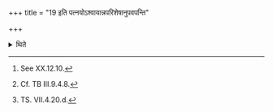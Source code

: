 +++
title = "19 इति पत्नयोऽश्वायान्नपरिशेषानुपवपन्ति"

+++

<details><summary>थिते</summary>

19. The wives throw the remnants of the food[^1] towards the horse[^2] with lājī3 ñchācī3n yaśo mamā3n....[^3]  

[^1]: See XX.12.10.   

[^2]: Cf. TB III.9.4.8.  

[^3]: TS. VII.4.20.d.  
</details>
